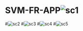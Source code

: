 # SVM-FR-APP![sc1](https://user-images.githubusercontent.com/94221636/141642150-1ac506ee-4496-4977-b7af-bb9362f5ed64.png)
#![sc2](https://user-images.githubusercontent.com/94221636/141642178-63a33359-001e-4c0b-846f-64a0a2afcb85.png)
#![sc3](https://user-images.githubusercontent.com/94221636/141642190-49758459-d40a-417d-8497-f2904fbce1b4.png)
#![sc4](https://user-images.githubusercontent.com/94221636/141642198-32dcc18b-f1b6-4d24-94e8-5fb07907b322.png)
#![sc5](https://user-images.githubusercontent.com/94221636/141642202-00a1e841-e246-41a9-bd4c-089e9ff07c21.png)
